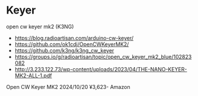# Keyer

open cw keyer mk2 (K3NG)
- https://blog.radioartisan.com/arduino-cw-keyer/
- https://github.com/ok1cdj/OpenCWKeyerMK2/
- https://github.com/k3ng/k3ng_cw_keyer
- https://groups.io/g/radioartisan/topic/open_cw_keyer_mk2_blue/102823082
- http://3.233.122.73/wp-content/uploads/2023/04/THE-NANO-KEYER-MK2-ALL-1.pdf

 
Open CW Keyer MK2 
2024/10/20 ¥3,623- Amazon
